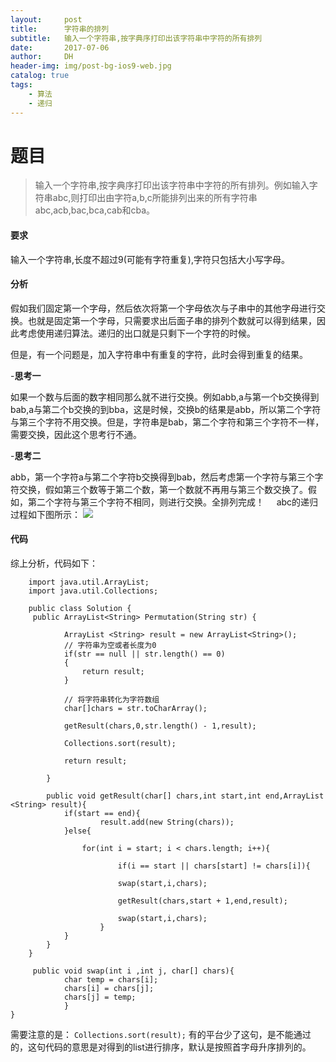 ```yaml
---
layout:     post
title:      字符串的排列
subtitle:   输入一个字符串,按字典序打印出该字符串中字符的所有排列
date:       2017-07-06
author:     DH
header-img: img/post-bg-ios9-web.jpg
catalog: true
tags:
    - 算法
    - 递归
---
```

# 题目

>输入一个字符串,按字典序打印出该字符串中字符的所有排列。例如输入字符串abc,则打印出由字符a,b,c所能排列出来的所有字符串abc,acb,bac,bca,cab和cba。 

#### 要求

输入一个字符串,长度不超过9(可能有字符重复),字符只包括大小写字母。

#### 分析

假如我们固定第一个字母，然后依次将第一个字母依次与子串中的其他字母进行交换。也就是固定第一个字母，只需要求出后面子串的排列个数就可以得到结果，因此考虑使用递归算法。递归的出口就是只剩下一个字符的时候。

但是，有一个问题是，加入字符串中有重复的字符，此时会得到重复的结果。

-**思考一**

如果一个数与后面的数字相同那么就不进行交换。例如abb,a与第一个b交换得到bab,a与第二个b交换的到bba，这是时候，交换b的结果是abb，所以第二个字符与第三个字符不用交换。但是，字符串是bab，第二个字符和第三个字符不一样，需要交换，因此这个思考行不通。
     
-**思考二**

abb，第一个字符a与第二个字符b交换得到bab，然后考虑第一个字符与第三个字符交换，假如第三个数等于第二个数，第一个数就不再用与第三个数交换了。假如，第二个字符与第三个字符不相同，则进行交换。全排列完成！
     
abc的递归过程如下图所示：
![](https://ws3.sinaimg.cn/large/006tNc79gy1fha7p8hw9lj30md0apwg9.jpg)


#### 代码

综上分析，代码如下：
```
	import java.util.ArrayList;
	import java.util.Collections;

	public class Solution {
   	 public ArrayList<String> Permutation(String str) {
       
        	ArrayList <String> result = new ArrayList<String>();
        	// 字符串为空或者长度为0
       	 	if(str == null || str.length() == 0)
        	{
   	         	return result;
        	}
        
        	// 将字符串转化为字符数组
        	char[]chars = str.toCharArray();
        
        	getResult(chars,0,str.length() - 1,result);
        
        	Collections.sort(result);
       
        	return result;
        
    	}
    
    	public void getResult(char[] chars,int start,int end,ArrayList <String> result){
        	if(start == end){
            		result.add(new String(chars));
        	}else{
        
        		for(int i = start; i < chars.length; i++){
                
                		if(i == start || chars[start] != chars[i]){
                    
            			swap(start,i,chars);
                
                		getResult(chars,start + 1,end,result);
                
               			swap(start,i,chars);
                	}
        	}
        }
    }
    
   	 public void swap(int i ,int j, char[] chars){
        	char temp = chars[i];
       		chars[i] = chars[j];
        	chars[j] = temp;
    		}
}
```


需要注意的是： `Collections.sort(result);` 
有的平台少了这句，是不能通过的，这句代码的意思是对得到的list进行排序，默认是按照首字母升序排列的。
